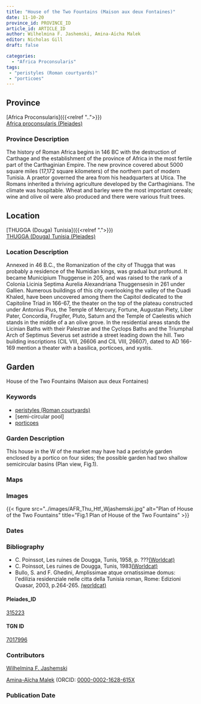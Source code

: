 ```yaml
---
title: "House of the Two Fountains (Maison aux deux Fontaines)"
date: 11-10-20
province_id: PROVINCE_ID
article_id: ARTICLE_ID
author: Wilhelmina F. Jashemski, Amina-Aïcha Malek
editor: Nicholas Gill
draft: false

categories:
  - "Africa Proconsularis"
tags:
 - "peristyles (Roman courtyards)"
 - "porticoes"
---
```


## Province
[Africa Proconsularis]({{<relref "..">}}) \
[Africa proconsularis (Pleiades)](https://pleiades.stoa.org/places/991341)

### Province Description

The history of Roman Africa begins in 146 BC with the destruction of Carthage and the establishment of the province of Africa in the most fertile part of the Carthaginian Empire. The new province covered about 5000 square miles (17,172 square kilometers) of the northern part of modern Tunisia. A praetor governed the area from his headquarters at Utica. The Romans inherited a thriving agriculture developed by the Carthaginians. The  climate was hospitable. Wheat and barley were the most important cereals; wine and olive oil were also produced and there were various fruit trees.

## Location
[THUGGA (Douga) Tunisia]({{<relref ".">}}) \
[THUGGA (Douga) Tunisia (Pleiades)](https://pleiades.stoa.org/places/315223)

<!--### Plan of City

{{< figure src="../images/Doua_plan_city.jpg" alt="Plan of Thugga" title="Plan of the Thugga" >}}
-->

### Location Description

Annexed in 46 B.C., the Romanization of the city of Thugga that was probably a residence of the Numidian kings, was gradual but profound. It became Municipium Thuggense in 205, and was raised to the rank of a Colonia Licinia Septima Aurelia Alexandriana Thuggensesin in 261 under Gallien. Numerous buildings of this city overlooking the valley of the Ouadi Khaled, have been uncovered among them the Capitol dedicated to the Capitoline Triad in 166-67, the theater on the top of the plateau constructed under Antonius Pius, the Temple of Mercury, Fortune, Augustan Piety, Liber Pater, Concordia, Frugifer, Pluto, Saturn and the Temple of Caelestis which stands in the middle of a an olive grove. In the residential areas stands the Licinian Baths with their Palestrae and the Cyclops Baths and the Triumphal Arch of Septimus Severus set astride a street leading down the hill. Two building inscriptions (CIL VIII, 26606 and CIL VIII, 26607), dated to AD 166-169 mention a theater with a basilica, porticoes, and xystis.

## Garden

House of the Two Fountains (Maison aux deux Fontaines)

### Keywords

- [peristyles (Roman courtyards)](http://vocab.getty.edu/page/aat/300080971)
- [semi-circular pool]
- [porticoes](http://vocab.getty.edu/page/aat/300004145)

### Garden Description

This house in the W of the market may have had a peristyle garden enclosed by a portico on four sides; the possible garden had two shallow semicircular basins (Plan view, Fig.1).

### Maps

### Images

{{< figure src="../images/AFR_Thu_Htf_Wjashemski.jpg" alt="Plan of House of the Two Fountains" title="Fig.1 Plan of House of the Two Fountains" >}}

### Dates

### Bibliography
* C. Poinssot, Les ruines de Dougga, Tunis, 1958, p. ???[(Worldcat)](http://www.worldcat.org/oclc/804952011)
* C. Poinssot, Les ruines de Dougga, Tunis, 1983[(Worldcat)](http://www.worldcat.org/oclc/475099061)
* Bullo, S. and F. Ghedini, Amplissimae atque ornatissimae domus: l'edilizia residenziale nelle citta della Tunisia roman, Rome: Edizioni Quasar, 2003, p.264-265. [(worldcat)](http://www.worldcat.org/oclc/989088620)


#### Pleiades_ID

[315223](https://pleiades.stoa.org/places/315223)

#### TGN ID

[7017996](http://vocab.getty.edu/page/tgn/7017996)

### Contributors

[Wilhelmina F. Jashemski](http://worldcat.org/identities/lccn-n80037970/)

[Amina-Aïcha Malek](http://worldcat.org/identities/lccn-n2012075871/) (ORCID: [0000-0002-1628-615X](https://orcid.org/0000-0002-1628-615X)

### Publication Date